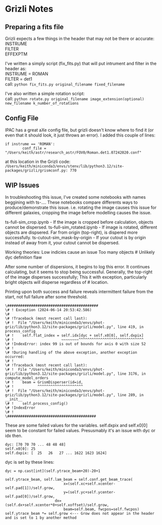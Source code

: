 # Grizli Notes

## Preparing a fits file

Grizli expects a few things in the header that may not be there or accurate: \
INSTRUME \
FILTER \
EFFEXPTM

I've written a simply script (fix_fits.py) that will put intrument and filter in the header as: \
INSTRUME = ROMAN \
FILTER = det1 \
call: `python fix_fits.py original_filename fixed_filename`

I've also written a simple rotation script: \
call: `python rotate.py original_filename image_extension(optional) new_filename k_number_of_rotations`

## Config File

IPAC has a great aXe config file, but grizli doesn't know where to find it (or even that it should look, it just throws an error).
I added this couple of lines:
```
if instrume == 'ROMAN':
        conf_file = "/Users/keith/astr/research_astr/FOV0/Roman.det1.07242020.conf"
```

at this location in the Grizli code: \
`/Users/keith/miniconda3/envs/stenv/lib/python3.12/site-packages/grizli/grismconf.py: 770`


## WIP Issues

In troubleshooting this issue, I've created some notebooks with names beggining with ts-.... These notebooks compare differents ways to produce/demonstrate this issue. i.e. rotating the image causes this issue for different galaxies, cropping the image before modelling causes the issue.

ts-full-sim_crop.ipynb - If the image is cropped before calculation, objects cannot be dispersed.
ts-full-sim_rotated.ipynb - If image is rotated, different objects are dispsered. Far from origin (top-right), is dispered more successfully.
ts-cutout-sim_mask-by-origin - If your cutout is by origin instead of away from it, your cutout cannot be dispersed.

Working theories:
Low indicies cause an issue
Too many objects # Unlikely
dyc definition flaw

After some number of dispersions, it begins to log this error. It continues calculating, but it seems to stop being successful. Generally, the top-right of the image disperses successfully; This it with exception, particularly bright objects will disperse regardless of # location.

Printing upon both success and failure reveals intermittent failure from the start, not full failure after some threshold.

```
\########################################## 
\# ! Exception (2024-06-14 20:53:42.586)
\#
\# !Traceback (most recent call last):
\# !  File "/Users/keith/miniconda3/envs/phot-griz/lib/python3.12/site-packages/grizli/model.py", line 419, in process_config
\# !    self.flat_index = self.idx[dyc + self.x0[0], self.dxpix]
\# !                      ~~~~~~~~^^^^^^^^^^^^^^^^^^^^^^^^^^^^^^
\# !IndexError: index 99 is out of bounds for axis 0 with size 52
\# !
\# !During handling of the above exception, another exception occurred:
\# !
\# !Traceback (most recent call last):
\# !  File "/Users/keith/miniconda3/envs/phot-griz/lib/python3.12/site-packages/grizli/model.py", line 3176, in compute_model_orders
\# !    beam = GrismDisperser(id=id,
\# !           ^^^^^^^^^^^^^^^^^^^^^
\# !  File "/Users/keith/miniconda3/envs/phot-griz/lib/python3.12/site-packages/grizli/model.py", line 289, in __init__
\# !    self.process_config()
\# !IndexError
\# !
\######################################### 
```

These are some failed values for the variables. self.dxpix and self.x0[0] seem to be constant for failed values. Presusmably it's an issue with dyc or idx then.

```
dyc: [70 70 70 ... 48 48 48] 
self.x0[0]: 25 
self.dxpix: [  25   26   27 ... 1622 1623 1624]
```

dyc is set by these lines:
 
 ```
 dyc = np.cast[int](self.ytrace_beam+20)-20+1

self.ytrace_beam, self.lam_beam = self.conf.get_beam_trace(
                            x=(self.xc+self.xcenter-self.pad[1])/self.grow,
                            y=(self.yc+self.ycenter-self.pad[0])/self.grow,
                        dx=(self.dx+self.xcenter*0+self.xoffset)/self.grow,
                            beam=self.beam, fwcpos=self.fwcpos)
self.ytrace_beam *= self.grow <--- Grow does not appear in the header and is set to 1 by another method
```